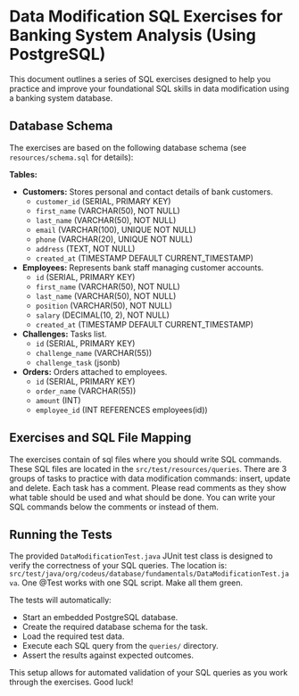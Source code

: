 # Data Modification SQL Exercises for Banking System Analysis (Using PostgreSQL)

This document outlines a series of SQL exercises designed to help you practice 
and improve your foundational SQL skills in data modification using a banking system database.

## Database Schema

The exercises are based on the following database schema (see `resources/schema.sql` for details):

**Tables:**

* **Customers:** Stores personal and contact details of bank customers.
    * `customer_id` (SERIAL, PRIMARY KEY)
    * `first_name` (VARCHAR(50), NOT NULL)
    * `last_name` (VARCHAR(50), NOT NULL)
    * `email` (VARCHAR(100), UNIQUE NOT NULL)
    * `phone` (VARCHAR(20), UNIQUE NOT NULL)
    * `address` (TEXT, NOT NULL)
    * `created_at` (TIMESTAMP DEFAULT CURRENT_TIMESTAMP)
* **Employees:** Represents bank staff managing customer accounts.
    * `id` (SERIAL, PRIMARY KEY)
    * `first_name` (VARCHAR(50), NOT NULL)
    * `last_name` (VARCHAR(50), NOT NULL)
    * `position` (VARCHAR(50), NOT NULL)
    * `salary` (DECIMAL(10, 2), NOT NULL)
    * `created_at` (TIMESTAMP DEFAULT CURRENT_TIMESTAMP)
* **Challenges:** Tasks list.
    * `id` (SERIAL, PRIMARY KEY)
    * `challenge_name` (VARCHAR(55))
    * `challenge_task` (jsonb)
* **Orders:** Orders attached to employees.
    * `id` (SERIAL, PRIMARY KEY)
    * `order_name` (VARCHAR(55))
    * `amount` (INT)
    * `employee_id` (INT REFERENCES employees(id))

## Exercises and SQL File Mapping

The exercises contain of sql files where you should write SQL commands.
These SQL files are located in the `src/test/resources/queries`.
There are 3 groups of tasks to practice with data modification commands: insert, update and delete.
Each task has a comment. Please read comments as they show what table should be used and what should be done.
You can write your SQL commands below the comments or instead of them.

## Running the Tests

The provided `DataModificationTest.java` JUnit test class is designed to verify the correctness of your SQL queries.
The location is: `src/test/java/org/codeus/database/fundamentals/DataModificationTest.java`.
One @Test works with one SQL script. Make all them green.

The tests will automatically:

* Start an embedded PostgreSQL database.
* Create the required database schema for the task.
* Load the required test data.
* Execute each SQL query from the `queries/` directory.
* Assert the results against expected outcomes.

This setup allows for automated validation of your SQL queries as you work through the exercises. Good luck!